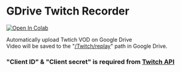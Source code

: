 <h1>GDrive Twitch Recorder</h1>

<a href="https://colab.research.google.com/github/owjxyz/GDrive-Twitch-Recorder/blob/main/Twtich-Recorder.ipynb" target="parent"><img src="https://colab.research.google.com/assets/colab-badge.svg" alt="Open In Colab"/></a>

<p>
  Automatically upload Twtich VOD on Google Drive<br>
  Video will be saved to the "<ins>/Twitch/replay</ins>" path in Google Drive.
</p>

<h3>"Client ID" & "Client secret" is required from <a href=https://dev.twitch.tv/console/apps/create>Twitch API</a></h3>

